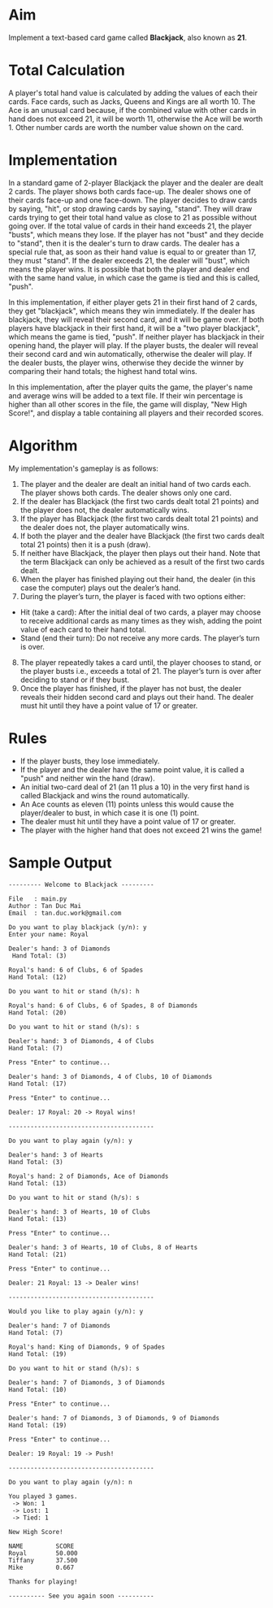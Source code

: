 # Aim
Implement a text-based card game called **Blackjack**, also known as **21**.

# Total Calculation
A player's total hand value is calculated by adding the values of each their
cards. Face cards, such as Jacks, Queens and Kings are all worth 10. The Ace is
an unusual card because, if the combined value with other cards in hand does not
exceed 21, it will be worth 11, otherwise the Ace will be worth 1.  Other number
cards are worth the number value shown on the card.

# Implementation
In a standard game of 2-player Blackjack the player and the dealer are dealt 2
cards. The player shows both cards face-up. The dealer shows one of their cards
face-up and one face-down. The player decides to draw cards by saying, "hit", or
stop drawing cards by saying, "stand". They will draw cards trying to get their
total hand value as close to 21 as possible without going over. If the total
value of cards in their hand exceeds 21, the player "busts", which means they
lose. If the player has not "bust" and they decide to "stand", then it is the
dealer's turn to draw cards. The dealer has a special rule that, as soon as
their hand value is equal to or greater than 17, they must "stand".  If the
dealer exceeds 21, the dealer will "bust", which means the player wins.  It is
possible that both the player and dealer end with the same hand value, in which
case the game is tied and this is called, "push".

In this implementation, if either player gets 21 in their first hand of 2 cards,
they get "blackjack", which means they win immediately. If the dealer has
blackjack, they will reveal their second card, and it will be game over. If both
players have blackjack in their first hand, it will be a "two player blackjack",
which means the game is tied, "push". If neither player has blackjack in their
opening hand, the player will play. If the player busts, the dealer will reveal
their second card and win automatically, otherwise the dealer will play. If the
dealer busts, the player wins, otherwise they decide the winner by comparing
their hand totals; the highest hand total wins.

In this implementation, after the player quits the game, the player's name and
average wins will be added to a text file.  If their win percentage is higher
than all other scores in the file, the game will display, "New High Score!", and
display a table containing all players and their recorded scores.

# Algorithm
My implementation's gameplay is as follows:

1. The player and the dealer are dealt an initial hand of two cards each. The
   player shows both cards. The dealer shows only one card.
2. If the dealer has Blackjack (the first two cards dealt total 21 points) and
   the player does not, the dealer automatically wins.
3. If the player has Blackjack (the first two cards dealt total 21 points) and
   the dealer does not, the player automatically wins.
4. If both the player and the dealer have Blackjack (the first two cards dealt
   total 21 points) then it is a push (draw).
5. If neither have Blackjack, the player then plays out their hand.  Note that
   the term Blackjack can only be achieved as a result of the first two cards
   dealt.
6. When the player has finished playing out their hand, the dealer (in this case
   the computer) plays out the dealer’s hand.
7. During the player’s turn, the player is faced with two options either:
- Hit (take a card): After the initial deal of two cards, a player may choose to
  receive additional cards as many times as they wish, adding the point value of
  each card to their hand total.
- Stand (end their turn): Do not receive any more cards. The player’s turn is
  over.
8. The player repeatedly takes a card until, the player chooses to stand, or the
   player busts i.e., exceeds a total of 21. The player’s turn is over after
   deciding to stand or if they bust.
9. Once the player has finished, if the player has not bust, the dealer reveals
   their hidden second card and plays out their hand. The dealer must hit until
   they have a point value of 17 or greater.

# Rules
- If the player busts, they lose immediately.
- If the player and the dealer have the same point value, it is called a "push"
  and neither win the hand (draw).
- An initial two-card deal of 21 (an 11 plus a 10) in the very first hand is
  called Blackjack and wins the round automatically.
- An Ace counts as eleven (11) points unless this would cause the player/dealer
  to bust, in which case it is one (1) point.
- The dealer must hit until they have a point value of 17 or greater.
- The player with the higher hand that does not exceed 21 wins the game!

# Sample Output
```
--------- Welcome to Blackjack ---------

File   : main.py
Author : Tan Duc Mai
Email  : tan.duc.work@gmail.com

Do you want to play blackjack (y/n): y
Enter your name: Royal

Dealer's hand: 3 of Diamonds
 Hand Total: (3)

Royal's hand: 6 of Clubs, 6 of Spades
Hand Total: (12)

Do you want to hit or stand (h/s): h

Royal's hand: 6 of Clubs, 6 of Spades, 8 of Diamonds
Hand Total: (20)

Do you want to hit or stand (h/s): s

Dealer's hand: 3 of Diamonds, 4 of Clubs
Hand Total: (7)

Press "Enter" to continue...

Dealer's hand: 3 of Diamonds, 4 of Clubs, 10 of Diamonds
Hand Total: (17)

Press "Enter" to continue...

Dealer: 17 Royal: 20 -> Royal wins!

----------------------------------------

Do you want to play again (y/n): y

Dealer's hand: 3 of Hearts
Hand Total: (3)

Royal's hand: 2 of Diamonds, Ace of Diamonds
Hand Total: (13)

Do you want to hit or stand (h/s): s

Dealer's hand: 3 of Hearts, 10 of Clubs
Hand Total: (13)

Press "Enter" to continue...

Dealer's hand: 3 of Hearts, 10 of Clubs, 8 of Hearts
Hand Total: (21)

Press "Enter" to continue...

Dealer: 21 Royal: 13 -> Dealer wins!

----------------------------------------

Would you like to play again (y/n): y

Dealer's hand: 7 of Diamonds
Hand Total: (7)

Royal's hand: King of Diamonds, 9 of Spades
Hand Total: (19)

Do you want to hit or stand (h/s): s

Dealer's hand: 7 of Diamonds, 3 of Diamonds
Hand Total: (10)

Press "Enter" to continue...

Dealer's hand: 7 of Diamonds, 3 of Diamonds, 9 of Diamonds
Hand Total: (19)

Press "Enter" to continue...

Dealer: 19 Royal: 19 -> Push!

----------------------------------------

Do you want to play again (y/n): n

You played 3 games.
 -> Won: 1
 -> Lost: 1
 -> Tied: 1

New High Score!

NAME         SCORE
Royal        50.000
Tiffany      37.500
Mike         0.667

Thanks for playing!

---------- See you again soon ----------
```
